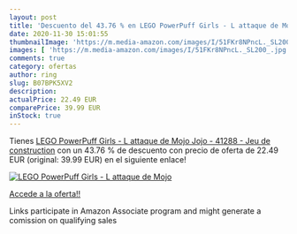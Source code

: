 ```yaml
---
layout: post
title: 'Descuento del 43.76 % en LEGO PowerPuff Girls - L attaque de Mojo'
date: 2020-11-30 15:01:55
thumbnailImage: 'https://m.media-amazon.com/images/I/51FKr8NPncL._SL200_.jpg'
images: [ 'https://m.media-amazon.com/images/I/51FKr8NPncL._SL200_.jpg' ]
comments: true
category: ofertas
author: ring
slug: B07BPK5XV2
description:
actualPrice: 22.49 EUR
comparePrice: 39.99 EUR
inStock: true
---
```


Tienes [LEGO PowerPuff Girls - L attaque de Mojo Jojo -  41288 - Jeu de construction](https://www.amazon.fr/dp/B07BPK5XV2/?tag=tolees0d-21) con un 43.76 % de descuento con precio de oferta de 22.49 EUR (original: 39.99 EUR) en el siguiente enlace!

[![LEGO PowerPuff Girls - L attaque de Mojo](https://m.media-amazon.com/images/I/51FKr8NPncL._SL200_.jpg)](https://www.amazon.fr/dp/B07BPK5XV2/?tag=tolees0d-21)

[Accede a la oferta!!](https://www.amazon.fr/dp/B07BPK5XV2/?tag=tolees0d-21)

Links participate in Amazon Associate program and might generate a comission on qualifying sales


